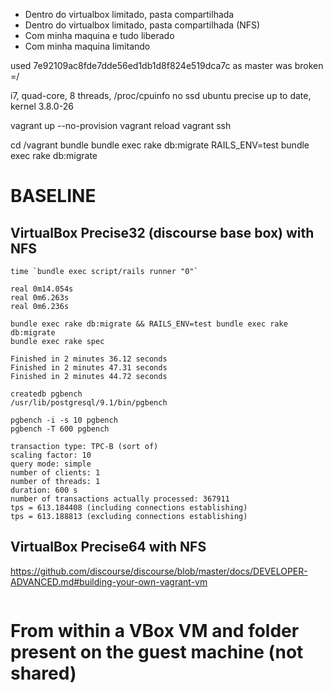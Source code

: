  * Dentro do virtualbox limitado, pasta compartilhada
 * Dentro do virtualbox limitado, pasta compartilhada (NFS)
 * Com minha maquina e tudo liberado
 * Com minha maquina limitando



used 7e92109ac8fde7dde56ed1db1d8f824e519dca7c as master was broken =/

i7, quad-core, 8 threads, /proc/cpuinfo
no ssd
ubuntu precise up to date, kernel 3.8.0-26

vagrant up --no-provision
vagrant reload
vagrant ssh

cd /vagrant
bundle
bundle exec rake db:migrate
RAILS_ENV=test bundle exec rake db:migrate

# BASELINE

## VirtualBox Precise32 (discourse base box) with NFS

```
time `bundle exec script/rails runner "0"`

real 0m14.054s
real 0m6.263s
real 0m6.236s
```

```
bundle exec rake db:migrate && RAILS_ENV=test bundle exec rake db:migrate
bundle exec rake spec

Finished in 2 minutes 36.12 seconds
Finished in 2 minutes 47.31 seconds
Finished in 2 minutes 44.72 seconds
```

```
createdb pgbench
/usr/lib/postgresql/9.1/bin/pgbench

pgbench -i -s 10 pgbench
pgbench -T 600 pgbench

transaction type: TPC-B (sort of)
scaling factor: 10
query mode: simple
number of clients: 1
number of threads: 1
duration: 600 s
number of transactions actually processed: 367911
tps = 613.184408 (including connections establishing)
tps = 613.188813 (excluding connections establishing)
```

## VirtualBox Precise64 with NFS

https://github.com/discourse/discourse/blob/master/docs/DEVELOPER-ADVANCED.md#building-your-own-vagrant-vm

```

```

# From within a VBox VM and folder present on the guest machine (not shared)
